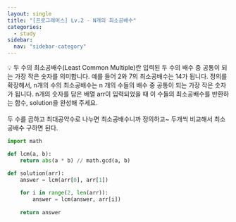 ```yaml
---
layout: single
title: "[프로그래머스] Lv.2 - N개의 최소공배수"
categories:
  - study
sidebar:
  nav: "sidebar-category"
---
```


💡 두 수의 최소공배수(Least Common Multiple)란 입력된 두 수의 배수 중 공통이 되는 가장 작은 숫자를 의미합니다. 예를 들어 2와 7의 최소공배수는 14가 됩니다. 정의를 확장해서, n개의 수의 최소공배수는 n 개의 수들의 배수 중 공통이 되는 가장 작은 숫자가 됩니다. n개의 숫자를 담은 배열 arr이 입력되었을 때 이 수들의 최소공배수를 반환하는 함수, solution을 완성해 주세요.
<br />
<br />
두 수를 곱하고 최대공약수로 나누면 최소공배수니까 정의하고~ 두개씩 비교해서 최소공배수 구하면 된다.

``` python
import math

def lcm(a, b):
    return abs(a * b) // math.gcd(a, b)

def solution(arr):
    answer = lcm(arr[0], arr[1])
    
    for i in range(2, len(arr)):
        answer = lcm(answer, arr[i])
    
    return answer
```
